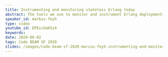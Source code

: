 ```yaml
---
title: Instrumenting and monitoring stateless Erlang today
abstract: The tools we use to monitor and instrument Erlang deployments have changed rapidly. One of the difficulties many developers and managers have shared is a lack of good monitoring and instrumentation for Erlang. In this talk, I will talk about a journey towards a standardized stack of tools for monitoring and instrumentation for stateless Erlang deployments. Are you facing questions about whether your DB, application logic or networking is creating latency? Are you wondering how many requests you getting and which requests take the longest?
speaker_id: markus-feyh
type: video
youtube_id: EPEccOaK5z4
keywords: 
date: 2020-06-02
tags: Code BEAM SF 2020
slides: /images/code-beam-sf-2020-marcus-feyh-instrumenting-and-monitoring-stateless-erlang-today.pdf
---
```


